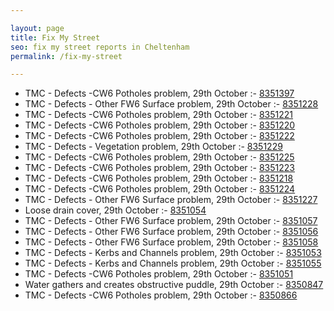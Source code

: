 ```yaml
---

layout: page
title: Fix My Street
seo: fix my street reports in Cheltenham
permalink: /fix-my-street

---
```


<!-- fix_marker starts -->

- TMC - Defects -CW6 Potholes  problem, 29th October :- [8351397](https://www.fixmystreet.com/report/8351397)
- TMC - Defects - Other FW6  Surface problem, 29th October :- [8351228](https://www.fixmystreet.com/report/8351228)
- TMC - Defects -CW6 Potholes  problem, 29th October :- [8351221](https://www.fixmystreet.com/report/8351221)
- TMC - Defects -CW6 Potholes  problem, 29th October :- [8351220](https://www.fixmystreet.com/report/8351220)
- TMC - Defects -CW6 Potholes  problem, 29th October :- [8351222](https://www.fixmystreet.com/report/8351222)
- TMC - Defects - Vegetation problem, 29th October :- [8351229](https://www.fixmystreet.com/report/8351229)
- TMC - Defects -CW6 Potholes  problem, 29th October :- [8351225](https://www.fixmystreet.com/report/8351225)
- TMC - Defects -CW6 Potholes  problem, 29th October :- [8351223](https://www.fixmystreet.com/report/8351223)
- TMC - Defects -CW6 Potholes  problem, 29th October :- [8351218](https://www.fixmystreet.com/report/8351218)
- TMC - Defects -CW6 Potholes  problem, 29th October :- [8351224](https://www.fixmystreet.com/report/8351224)
- TMC - Defects - Other FW6  Surface problem, 29th October :- [8351227](https://www.fixmystreet.com/report/8351227)
- Loose drain cover, 29th October :- [8351054](https://www.fixmystreet.com/report/8351054)
- TMC - Defects - Other FW6  Surface problem, 29th October :- [8351057](https://www.fixmystreet.com/report/8351057)
- TMC - Defects - Other FW6  Surface problem, 29th October :- [8351056](https://www.fixmystreet.com/report/8351056)
- TMC - Defects - Other FW6  Surface problem, 29th October :- [8351058](https://www.fixmystreet.com/report/8351058)
- TMC - Defects - Kerbs and Channels problem, 29th October :- [8351053](https://www.fixmystreet.com/report/8351053)
- TMC - Defects - Kerbs and Channels problem, 29th October :- [8351055](https://www.fixmystreet.com/report/8351055)
- TMC - Defects -CW6 Potholes  problem, 29th October :- [8351051](https://www.fixmystreet.com/report/8351051)
- Water gathers and creates obstructive puddle, 29th October :- [8350847](https://www.fixmystreet.com/report/8350847)
- TMC - Defects -CW6 Potholes  problem, 29th October :- [8350866](https://www.fixmystreet.com/report/8350866)

<!-- fix_marker ends -->